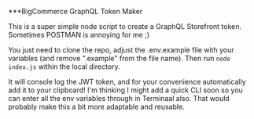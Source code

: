 ***BigCommerce GraphQL Token Maker

This is a super simple node script to create a GraphQL Storefront token. Sometimes POSTMAN is annoying for me ;) 

You just need to clone the repo, adjust the .env.example file with your variables (and remove ".example" from the file name). Then run `node index.js` within the local directory.

It will console log the JWT token, and for your convenience automatically add it to your clipboard! I'm thinking I might add a quick CLI soon so you can enter all the env variables through in Terminaal also. That would probably make this a bit more adaptable and reusable.
